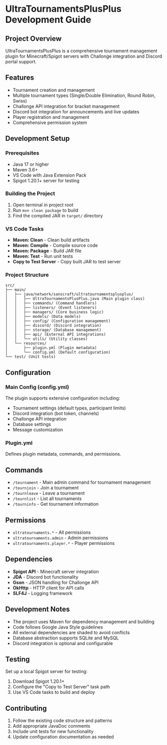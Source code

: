 # UltraTournamentsPlusPlus Development Guide

## Project Overview
UltraTournamentsPlusPlus is a comprehensive tournament management plugin for Minecraft/Spigot servers with Challonge integration and Discord portal support.

## Features
- Tournament creation and management
- Multiple tournament types (Single/Double Elimination, Round Robin, Swiss)
- Challonge API integration for bracket management
- Discord bot integration for announcements and live updates
- Player registration and management
- Comprehensive permission system

## Development Setup

### Prerequisites
- Java 17 or higher
- Maven 3.6+
- VS Code with Java Extension Pack
- Spigot 1.20.1+ server for testing

### Building the Project
1. Open terminal in project root
2. Run `mvn clean package` to build
3. Find the compiled JAR in `target/` directory

### VS Code Tasks
- **Maven: Clean** - Clean build artifacts
- **Maven: Compile** - Compile source code
- **Maven: Package** - Build JAR file
- **Maven: Test** - Run unit tests
- **Copy to Test Server** - Copy built JAR to test server

### Project Structure
```
src/
├── main/
│   ├── java/network/sanscraft/ultratournamentsplusplus/
│   │   ├── UltraTournamentsPlusPlus.java (Main plugin class)
│   │   ├── commands/ (Command handlers)
│   │   ├── listeners/ (Event listeners)
│   │   ├── managers/ (Core business logic)
│   │   ├── models/ (Data models)
│   │   ├── config/ (Configuration management)
│   │   ├── discord/ (Discord integration)
│   │   ├── storage/ (Database management)
│   │   ├── api/ (External API integrations)
│   │   └── utils/ (Utility classes)
│   └── resources/
│       ├── plugin.yml (Plugin metadata)
│       └── config.yml (Default configuration)
└── test/ (Unit tests)
```

## Configuration

### Main Config (config.yml)
The plugin supports extensive configuration including:
- Tournament settings (default types, participant limits)
- Discord integration (bot token, channels)
- Challonge API integration
- Database settings
- Message customization

### Plugin.yml
Defines plugin metadata, commands, and permissions.

## Commands
- `/tournament` - Main admin command for tournament management
- `/tournjoin` - Join a tournament
- `/tournleave` - Leave a tournament
- `/tournlist` - List all tournaments
- `/tourninfo` - Get tournament information

## Permissions
- `ultratournaments.*` - All permissions
- `ultratournaments.admin` - Admin permissions
- `ultratournaments.player.*` - Player permissions

## Dependencies
- **Spigot API** - Minecraft server integration
- **JDA** - Discord bot functionality
- **Gson** - JSON handling for Challonge API
- **OkHttp** - HTTP client for API calls
- **SLF4J** - Logging framework

## Development Notes
- The project uses Maven for dependency management and building
- Code follows Google Java Style guidelines
- All external dependencies are shaded to avoid conflicts
- Database abstraction supports SQLite and MySQL
- Discord integration is optional and configurable

## Testing
Set up a local Spigot server for testing:
1. Download Spigot 1.20.1+
2. Configure the "Copy to Test Server" task path
3. Use VS Code tasks to build and deploy

## Contributing
1. Follow the existing code structure and patterns
2. Add appropriate JavaDoc comments
3. Include unit tests for new functionality
4. Update configuration documentation as needed